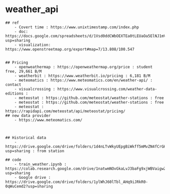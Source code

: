 # weather_api


	## ref
		- Covert time : https://www.unixtimestamp.com/index.php
		- doc: https://docs.google.com/spreadsheets/d/1Vsd0ddCWbOEXTEa0tLEUaOa5ElNJ1mVgO7AKUGHrdJs/edit?usp=sharing
		- visualization: https://www.openstreetmap.org/export#map=7/13.808/100.547


	## Pricing
		- openweathermap : https://openweathermap.org/price : student free, 29,661 B/M
		- weatherbit : https://www.weatherbit.io/pricing : 6,181 B/M
		- meteomatics : https://www.meteomatics.com/en/weather-api/ : contact
		- visualcrossing : https://www.visualcrossing.com/weather-data-editions : 
		- meteostat : https://github.com/meteostat/weather-stations : free
		- meteostat : https://github.com/meteostat/weather-stations : free
		- meteostat : https://rapidapi.com/meteostat/api/meteostat/pricing/
	## new data provider
		- https://www.meteomatics.com/
		
		

	## Historical data
		- https://drive.google.com/drive/folders/1d4nLTvWkyUEpgBiWkff5mMvZN4fCrGHt?usp=sharing : from station

	## code
		- train_weather.ipynb : https://colab.research.google.com/drive/1natwmNOvGkaLvJ3baFg9xjWBVaigwZiY?usp=sharing
		- Google drive : https://drive.google.com/drive/folders/1ylWhJ60lTbl_AHq9iJRkR0-0qWuCemd2?usp=sharing
		